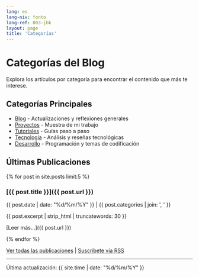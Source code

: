 ```yaml
---
lang: es
lang-niv: fonto
lang-ref: 003-jbk
layout: page
title: 'Categorías'
---
```


# Categorías del Blog

Explora los artículos por categoría para encontrar el contenido que más te interese.

## Categorías Principales

- [Blog](/category/blog/) - Actualizaciones y reflexiones generales
- [Proyectos](/category/projects) - Muestra de mi trabajo
- [Tutoriales](/category/tutorials) - Guías paso a paso
- [Tecnología](/category/technology) - Análisis y reseñas tecnológicas
- [Desarrollo](/category/development) - Programación y temas de codificación

## Últimas Publicaciones

{% for post in site.posts limit:5 %}

### [{{ post.title }}]({{ post.url }})

{{ post.date | date: "%d/%m/%Y" }} | {{ post.categories | join: ', ' }}

{{ post.excerpt | strip_html | truncatewords: 30 }}

[Leer más...]({{ post.url }})

{% endfor %}

[Ver todas las publicaciones](/archive) | [Suscríbete vía RSS](/feed.xml)

---

Última actualización: {{ site.time | date: "%d/%m/%Y" }}
